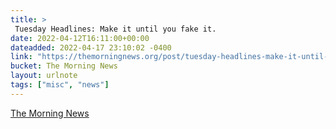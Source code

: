 ```yaml
---
title: > 
 Tuesday Headlines: Make it until you fake it.
date: 2022-04-12T16:11:00+00:00
dateadded: 2022-04-17 23:10:02 -0400
link: "https://themorningnews.org/post/tuesday-headlines-make-it-until-you-fake-it"
bucket: The Morning News
layout: urlnote
tags: ["misc", "news"]
--- 
```


 
  
    
    
    


 <!-- end excerpt --> 
<div class='bucket'><a class='internal-link' href='/buckets/the-morning-news'>The Morning News</a></div> 
